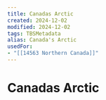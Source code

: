 ```yaml
---
title: Canadas Arctic
created: 2024-12-02
modified: 2024-12-02
tags: TBSMetadata
alias: Canada's Arctic
usedFor:
- "[[14563 Northern Canada]]"
---
```

# Canadas Arctic
